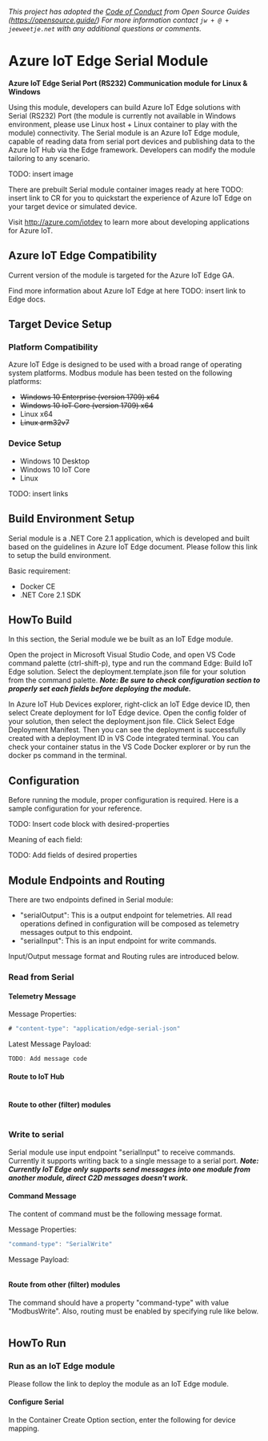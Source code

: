 *This project has adopted the [Code of Conduct](.\CODE_OF_CONDUCT.md) from Open Source Guides (https://opensource.guide/) For more information contact ```jw + @ + jeeweetje.net``` with any additional questions or comments.*

# Azure IoT Edge Serial Module
**Azure IoT Edge Serial Port (RS232) Communication module for Linux & Windows**

Using this module, developers can build Azure IoT Edge solutions with Serial (RS232) Port (the module is currently not available in Windows environment, please use Linux host + Linux container to play with the module) connectivity. The Serial module is an Azure IoT Edge module, capable of reading data from serial port devices and publishing data to the Azure IoT Hub via the Edge framework. Developers can modify the module tailoring to any scenario.

TODO: insert image

There are prebuilt Serial module container images ready at here TODO: insert link to CR for you to quickstart the experience of Azure IoT Edge on your target device or simulated device.

Visit http://azure.com/iotdev to learn more about developing applications for Azure IoT.

## Azure IoT Edge Compatibility
Current version of the module is targeted for the Azure IoT Edge GA.

Find more information about Azure IoT Edge at here TODO: insert link to Edge docs.

## Target Device Setup
### Platform Compatibility
Azure IoT Edge is designed to be used with a broad range of operating system platforms. Modbus module has been tested on the following platforms:

- ~~Windows 10 Enterprise (version 1709) x64~~
- ~~Windows 10 IoT Core (version 1709) x64~~
- Linux x64
- ~~Linux arm32v7~~

### Device Setup
- Windows 10 Desktop
- Windows 10 IoT Core
- Linux

TODO: insert links

## Build Environment Setup
Serial module is a .NET Core 2.1 application, which is developed and built based on the guidelines in Azure IoT Edge document. Please follow this link to setup the build environment.

Basic requirement:

- Docker CE
- .NET Core 2.1 SDK

## HowTo Build

In this section, the Serial module we be built as an IoT Edge module.

Open the project in Microsoft Visual Studio Code, and open VS Code command palette (ctrl-shift-p), type and run the command Edge: Build IoT Edge solution. Select the deployment.template.json file for your solution from the command palette.
__*Note: Be sure to check configuration section to properly set each fields before deploying the module.*__

In Azure IoT Hub Devices explorer, right-click an IoT Edge device ID, then select Create deployment for IoT Edge device. Open the config folder of your solution, then select the deployment.json file. Click Select Edge Deployment Manifest. Then you can see the deployment is successfully created with a deployment ID in VS Code integrated terminal. You can check your container status in the VS Code Docker explorer or by run the docker ps command in the terminal.

## Configuration

Before running the module, proper configuration is required. Here is a sample configuration for your reference.

TODO: Insert code block with desired-properties

Meaning of each field:

TODO: Add fields of desired properties

## Module Endpoints and Routing

There are two endpoints defined in Serial module:

- "serialOutput": This is a output endpoint for telemetries. All read operations defined in configuration will be composed as telemetry messages output to this endpoint.
- "serialInput": This is an input endpoint for write commands.

Input/Output message format and Routing rules are introduced below.

### Read from Serial

#### Telemetry Message

Message Properties:

```javascript
# "content-type": "application/edge-serial-json"
```

Latest Message Payload:

```javascript
TODO: Add message code
```

#### Route to IoT Hub

```javascript

```

#### Route to other (filter) modules

```javascript

```
### Write to serial

Serial module use input endpoint "serialInput" to receive commands. Currently it supports writing back to a single message to a serial port.
__*Note: Currently IoT Edge only supports send messages into one module from another module, direct C2D messages doesn't work.*__

#### Command Message
The content of command must be the following message format.

Message Properties:

```javascript
"command-type": "SerialWrite"
```
Message Payload:

```javascript

```

#### Route from other (filter) modules

The command should have a property "command-type" with value "ModbusWrite". Also, routing must be enabled by specifying rule like below.

```javascript

```

## HowTo Run

### Run as an IoT Edge module

Please follow the link to deploy the module as an IoT Edge module.

#### Configure Serial
In the Container Create Option section, enter the following for device mapping.

```javascript

```
